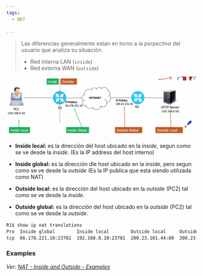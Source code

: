 ```yaml
---
tags:
  - NAT
  
---
```



> Las diferencias generalmente estan en torno a la *perpectiva* del usuario que analiza su situación.
> - Red interna LAN (`inside`)
> - Red externa WAN (`outside`)


![](../_anexos_/Screenshot%20from%202024-01-01%2009-18-35.png)

- **Inside local:** es la dirección del host ubicado en la _inside_, segun como se ve desde la _inside_. (Es la IP address del host interno)
- **Inside global:** es la dirección dle host ubicado en la _inside_, pero segun como se ve desde la _outside_ (Es la IP publica que esta siendo utilizada como NAT) 

- **Outside local:** es la dirección del host ubicado en la _outside_ (PC2) tal como se ve desde la _inside_.
- **Outside global:** es la dirección del host ubicado en la _outside_ (PC2) tal como se ve desde la _outside_. 

``` bash
R1$ show ip nat translations
Pro  Inside global        Inside local        Outside local     Outside global
tcp  66.178.221.10:23781  192.168.0.10:23781  200.23.101.44:80  200.23.101.44:80
```

### Examples

_Ver: [NAT - Inside and Outside - Examples](NAT%20-%20Inside%20and%20Outside%20-%20Examples.md)_
